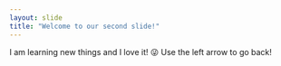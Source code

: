 ```yaml
---
layout: slide
title: "Welcome to our second slide!"
---
```

I am learning new things and I love it! :stuck_out_tongue_winking_eye:
Use the left arrow to go back!
